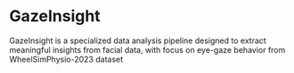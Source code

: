 # GazeInsight
 GazeInsight is a specialized data analysis pipeline designed to extract meaningful insights from facial data, with focus on eye-gaze behavior from WheelSimPhysio-2023 dataset
